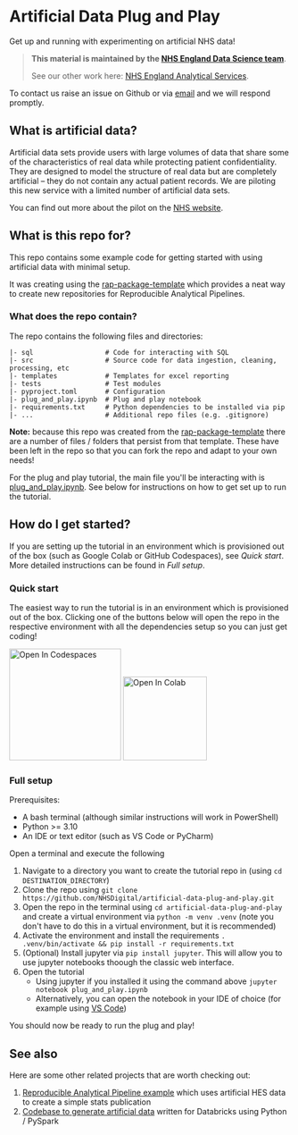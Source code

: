 # Artificial Data Plug and Play

Get up and running with experimenting on artificial NHS data!

> **This material is maintained by the [NHS England Data Science team](mailto:datascience@nhs.net)**.
>
> See our other work here: [NHS England Analytical Services](https://github.com/NHSDigital/data-analytics-services).

To contact us raise an issue on Github or via [email](mailto:datascience@nhs.net) and we will respond promptly.


## What is artificial data?
Artificial data sets provide users with large volumes of data that share some of the characteristics of real data while protecting patient confidentiality. They are designed to model the structure of real data but are completely artificial – they do not contain any actual patient records. We are piloting this new service with a limited number of artificial data sets.

You can find out more about the pilot on the [NHS website](https://digital.nhs.uk/services/artificial-data).

## What is this repo for?
This repo contains some example code for getting started with using artificial data with minimal setup. 

It was creating using the [rap-package-template](https://github.com/NHSDigital/rap-package-template/tree/main) which provides a neat way to create new repositories for Reproducible Analytical Pipelines.

### What does the repo contain?
The repo contains the following files and directories:
```
|- sql                  # Code for interacting with SQL
|- src                  # Source code for data ingestion, cleaning, processing, etc
|- templates            # Templates for excel reporting
|- tests                # Test modules
|- pyproject.toml       # Configuration
|- plug_and_play.ipynb  # Plug and play notebook
|- requirements.txt     # Python dependencies to be installed via pip
|- ...                  # Additional repo files (e.g. .gitignore)
```

**Note:** because this repo was created from the [rap-package-template](https://github.com/NHSDigital/rap-package-template/tree/main) there are a number of files / folders that persist from that template. 
These have been left in the repo so that you can fork the repo and adapt to your own needs! 

For the plug and play tutorial, the main file you'll be interacting with is [plug_and_play.ipynb](./plug_and_play.ipynb). See below for instructions on how to get set up to run the tutorial. 


## How do I get started?

If you are setting up the tutorial in an environment which is provisioned out of the box (such as Google Colab or GitHub Codespaces), see *Quick start*.
More detailed instructions can be found in *Full setup*.

### Quick start
The easiest way to run the tutorial is in an environment which is provisioned out of the box.
Clicking one of the buttons below will open the repo in the respective environment with all the dependencies setup so you can just get coding!

<a href="https://github.com/codespaces/new?template_repository=NHSDigital/artificial-data-plug-and-play" target="_parent"><img src="https://github.com/codespaces/badge.svg" width="200" alt="Open In Codespaces"/></a>
<a href="https://colab.research.google.com/github/NHSDigital/artificial-data-plug-and-play/blob/aj-upload-tutorial-notebook/plug_and_play.ipynb" target="_parent"><img src="https://colab.research.google.com/assets/colab-badge.svg" width="150" alt="Open In Colab"/></a>


### Full setup
Prerequisites:
- A bash terminal (although similar instructions will work in PowerShell)
- Python >= 3.10
- An IDE or text editor (such as VS Code or PyCharm)

Open a terminal and execute the following
1. Navigate to a directory you want to create the tutorial repo in (using `cd DESTINATION_DIRECTORY`)
1. Clone the repo using `git clone https://github.com/NHSDigital/artificial-data-plug-and-play.git`
1. Open the repo in the terminal using `cd artificial-data-plug-and-play` and create a virtual environment via `python -m venv .venv` (note you don't have to do this in a virtual environment, but it is recommended)
1. Activate the environment and install the requirements `. .venv/bin/activate && pip install -r requirements.txt`
1. (Optional) Install jupyter via `pip install jupyter`. This will allow you to use jupyter notebooks thoough the classic web interface.
1. Open the tutorial
    - Using jupyter if you installed it using the command above `jupyter notebook plug_and_play.ipynb`
    - Alternatively, you can open the notebook in your IDE of choice (for example using [VS Code](https://code.visualstudio.com/docs/datascience/jupyter-notebooks))

You should now be ready to run the plug and play!

## See also
Here are some other related projects that are worth checking out:
1. [Reproducible Analytical Pipeline example](https://github.com/NHSDigital/RAP_example_pipeline_python/tree/main)  which uses artificial HES data to create a simple stats publication
1. [Codebase to generate artificial data](https://github.com/NHSDigital/artificial-data-generator) written for Databricks using Python / PySpark